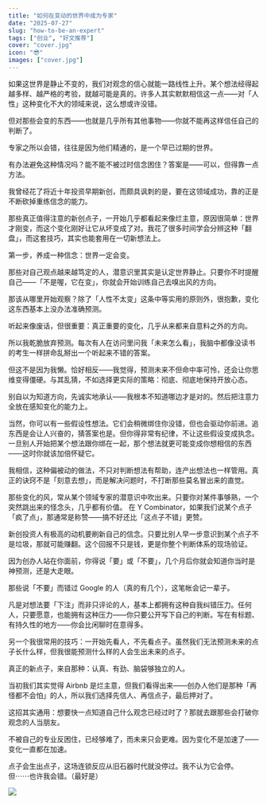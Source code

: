 ```yaml
---
title: "如何在变动的世界中成为专家"
date: "2025-07-27"
slug: "how-to-be-an-expert"
tags: ["创业", "好文推荐"]
cover: "cover.jpg"
icon: "😎"
images: ["cover.jpg"]
---
```

如果这世界是静止不变的，我们对观念的信心就能一路线性上升。某个想法经得起越多样、越严格的考验，就越可能是真的。许多人其实默默相信这一点——对「人性」这种变化不大的领域来说，这么想或许没错。



但对那些会变的东西——也就是几乎所有其他事物——你就不能再这样信任自己的判断了。



专家之所以会错，往往是因为他们精通的，是一个早已过期的世界。



有办法避免这种情况吗？能不能不被过时信念困住？答案是——可以，但得靠一点方法。



我曾经花了将近十年投资早期新创，而颇具讽刺的是，要在这领域成功，靠的正是不断砍掉重练信念的能力。



那些真正值得注意的新创点子，一开始几乎都看起来像烂主意，原因很简单：世界才刚变，而这个变化刚好让它从坏变成了对。我花了很多时间学会分辨这种「翻盘」，而这套技巧，其实也能套用在一切新想法上。



第一步，养成一种信念：世界一定会变。



那些对自己观点越来越笃定的人，潜意识里其实是认定世界静止。只要你不时提醒自己——「不是喔，它在变」，你就会开始训练自己去嗅出风的方向。



那该从哪里开始观察？除了「人性不太变」这条中等实用的原则外，很抱歉，变化这东西基本上没办法准确预测。



听起来像废话，但很重要：真正重要的变化，几乎从来都来自意料之外的方向。



所以我乾脆放弃预测。每次有人在访问里问我「未来怎么看」，我脑中都像没读书的考生一样拼命乱掰出一个听起来不错的答案。



但这不是因为我懒。恰好相反——我觉得，预测未来不但命中率可怜，还会让你思维变得僵硬。与其乱猜，不如选择更实际的策略：彻底、彻底地保持开放心态。



别自以为知道方向，先诚实地承认——我根本不知道哪边才是对的。然后把注意力全放在感知变化的能力上。



当然，你可以有一些假设性想法。它们会稍微绑住你没错，但也会驱动你前进。追东西是会让人兴奋的，猜答案也是。但你得非常有纪律，不让这些假设变成执念。
一旦别人开始把某个想法跟你绑在一起，那个想法就更可能变成你想相信的东西——这时你就该加倍怀疑它。



我相信，这种偏被动的做法，不只对判断想法有帮助，连产出想法也一样管用。真正的诀窍不是「刻意去想」，而是解决问题时，不打断那些莫名冒出来的直觉。



那些变化的风，常从某个领域专家的潜意识中吹出来。只要你对某件事够熟，一个突然跳出来的怪念头，几乎都有价值。
在 Y Combinator，如果我们说某个点子「疯了点」，那通常是称赞——搞不好还比「这点子不错」更赞。



新创投资人有极高的动机要刷新自己的信念。只要比别人早一步意识到某个点子不是垃圾，那就可能赚翻。这个回报不只是钱，更是你整个判断体系的现场验证。



因为创办人站在你面前，你得说「要」或「不要」，几个月后你就会知道你当时是神预测，还是大走眼。



那些说「不要」而错过 Google 的人（真的有几个），这笔帐会记一辈子。



凡是对想法要「下注」而非只评论的人，基本上都拥有这种自我纠错压力。任何人，只要愿意，也能拥有这种压力——你只要公开写下自己的判断。写在有标题、有持久性的地方——你会比闲聊时在意得多。



另一个我很常用的技巧：一开始先看人，不先看点子。虽然我们无法预测未来的点子长什么样，但我很能预测什么样的人会生出未来的点子。



真正的新点子，来自那种：认真、有劲、脑袋够独立的人。



当初我们其实觉得 Airbnb 是烂主意，但我们看得出来——创办人他们是那种「再怪都不会怕」的人，所以我们选择先信人、再信点子，最后押对了。



这招其实通用：想要快一点知道自己什么观念已经过时了？那就去跟那些会打破你观念的人当朋友。



不被自己的专业反困住，已经够难了，而未来只会更难。因为变化不是加速了——变化一直都在加速。



点子会生出点子，这场连锁反应从旧石器时代就没停过。我不认为它会停。
但⋯⋯也许我会错。（最好是）




![](https://prod-files-secure.s3.us-west-2.amazonaws.com/112d0858-5090-4d34-a606-b75eb8d65fd2/46476355-9cf3-4e99-9b7a-3531bc426380/1000202064.png?X-Amz-Algorithm=AWS4-HMAC-SHA256&X-Amz-Content-Sha256=UNSIGNED-PAYLOAD&X-Amz-Credential=ASIAZI2LB466S7VKDYIC%2F20251017%2Fus-west-2%2Fs3%2Faws4_request&X-Amz-Date=20251017T130743Z&X-Amz-Expires=3600&X-Amz-Security-Token=IQoJb3JpZ2luX2VjEPj%2F%2F%2F%2F%2F%2F%2F%2F%2F%2FwEaCXVzLXdlc3QtMiJIMEYCIQD%2Fh5SDXNmI7w1KeGdqTbly%2FRPOhDp5jEE6B22L5ROmBAIhAPJhcoOlQ4IOiH65%2FCqpxLU1jcTI6gAa2Ugj50Wj5OHsKogECKH%2F%2F%2F%2F%2F%2F%2F%2F%2F%2FwEQABoMNjM3NDIzMTgzODA1Igxdvl8bE%2BuB4Qztrwoq3ANT0x%2Fec7xMhbn%2FigzALvRecZi1tDvJwgDBn9n1F4pMh0KS%2BwL4kkkXd2RdI2gMCvErcWfaQSh7mQBw003BjwdCrPqpUxCDTUoVdK%2BVkA6JHAqcNDecZbkstdjLDzoaDuLbPNZBz0sh2MYySmvzD82CRyOuV5PcwOQnymSk7Os8%2Fgmbs6O3%2FJUANg%2BE6J46Zpd5%2Fzvjj4jKW47VumQNecMe0SXfWL6jmZGqyRQeq7d%2FbfWcHElEfuQdVQYUCf9XcSbZCX%2FBho%2FEXzdZP8ctO7oguPN5k4S4MFdWnuq36fop0uQ4POtMFcW262EB0AIbfwkLLhVuIw9Jf%2B2KmPst%2B6gQEBF%2BxIDPqRYI1p0k4lbqcuh%2FnQzlAWweAziGRqhQOWf5AhzAiNn7fPdeNCOO5mPr3r%2BgEoYbdNJsEGeQA%2FRGOtpSsp19ACZvpFubRJW5V%2BOv4stFaWTaGd49bwFQHXI%2FwfwlLoZH%2BWSy12TlN2RzTwsGQD7biJS4J%2BdzsjbCyY9UuSc1a34gZiAhwVnnYI7rEn%2FV57NWBNjVvcL%2FSRa%2Bf8fMrL9XK9q9Co3mDfM6Z174a0KdFYRNgSoYy0c8FMJGeC3pZBDl1wIFplnUAQ7B73saQuKAigu5FfuP1TCh5cfHBjqkAbP%2FNYKOLg9V5UYpXUB6OBxugB%2FiEzbAw55ka0SLOzE7pBb%2FHVV6%2Bq4ZJ%2FVLEWbI86Hk9kpRHANfTbiKs%2Bu%2F22PKolcUz7mKArCX1HaiMixOvWpojZMVQQYc7OQDNG0MoB7qyJIm4WNwsOWcb1llp7jLD6OCS6wmrznFtis6NLmXAp9DofF%2FcnrRBOOG%2F0SvUW75byue7U4Gy26Y5PZuDIFSshhb&X-Amz-Signature=ea1f94f80a96d2462bea97fbed00cac97cf68ff9b435a43b65dca2a9357b5bd1&X-Amz-SignedHeaders=host&x-amz-checksum-mode=ENABLED&x-id=GetObject)

